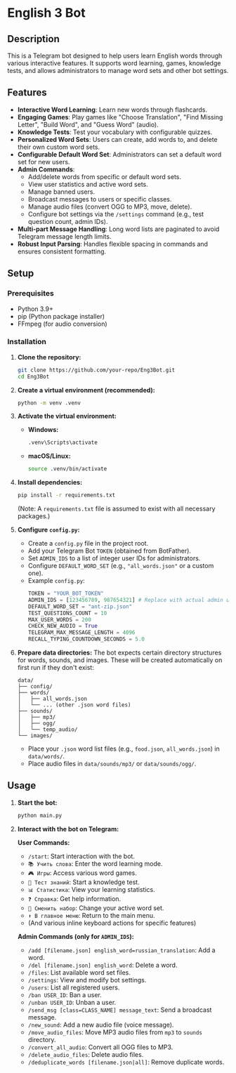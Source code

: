 # English 3 Bot

## Description
This is a Telegram bot designed to help users learn English words through various interactive features. It supports word learning, games, knowledge tests, and allows administrators to manage word sets and other bot settings.

## Features
- **Interactive Word Learning**: Learn new words through flashcards.
- **Engaging Games**: Play games like "Choose Translation", "Find Missing Letter", "Build Word", and "Guess Word" (audio).
- **Knowledge Tests**: Test your vocabulary with configurable quizzes.
- **Personalized Word Sets**: Users can create, add words to, and delete their own custom word sets.
- **Configurable Default Word Set**: Administrators can set a default word set for new users.
- **Admin Commands**:
    - Add/delete words from specific or default word sets.
    - View user statistics and active word sets.
    - Manage banned users.
    - Broadcast messages to users or specific classes.
    - Manage audio files (convert OGG to MP3, move, delete).
    - Configure bot settings via the `/settings` command (e.g., test question count, admin IDs).
- **Multi-part Message Handling**: Long word lists are paginated to avoid Telegram message length limits.
- **Robust Input Parsing**: Handles flexible spacing in commands and ensures consistent formatting.

## Setup

### Prerequisites
- Python 3.9+
- pip (Python package installer)
- FFmpeg (for audio conversion)

### Installation

1.  **Clone the repository:**
    ```bash
    git clone https://github.com/your-repo/Eng3Bot.git
    cd Eng3Bot
    ```

2.  **Create a virtual environment (recommended):**
    ```bash
    python -m venv .venv
    ```

3.  **Activate the virtual environment:**
    -   **Windows:**
        ```bash
        .venv\Scripts\activate
        ```
    -   **macOS/Linux:**
        ```bash
        source .venv/bin/activate
        ```

4.  **Install dependencies:**
    ```bash
    pip install -r requirements.txt
    ```
    (Note: A `requirements.txt` file is assumed to exist with all necessary packages.)

5.  **Configure `config.py`:**
    -   Create a `config.py` file in the project root.
    -   Add your Telegram Bot `TOKEN` (obtained from BotFather).
    -   Set `ADMIN_IDS` to a list of integer user IDs for administrators.
    -   Configure `DEFAULT_WORD_SET` (e.g., `"all_words.json"` or a custom one).
    -   Example `config.py`:
        ```python
        TOKEN = "YOUR_BOT_TOKEN"
        ADMIN_IDS = [123456789, 987654321] # Replace with actual admin user IDs (integers)
        DEFAULT_WORD_SET = "ant-zip.json"
        TEST_QUESTIONS_COUNT = 10
        MAX_USER_WORDS = 200
        CHECK_NEW_AUDIO = True
        TELEGRAM_MAX_MESSAGE_LENGTH = 4096
        RECALL_TYPING_COUNTDOWN_SECONDS = 5.0
        ```

6.  **Prepare data directories:**
    The bot expects certain directory structures for words, sounds, and images. These will be created automatically on first run if they don't exist:
    ```
    data/
    ├── config/
    ├── words/
    │   ├── all_words.json
    │   └── ... (other .json word files)
    ├── sounds/
    │   ├── mp3/
    │   ├── ogg/
    │   └── temp_audio/
    └── images/
    ```
    -   Place your `.json` word list files (e.g., `food.json`, `all_words.json`) in `data/words/`.
    -   Place audio files in `data/sounds/mp3/` or `data/sounds/ogg/`.

## Usage

1.  **Start the bot:**
    ```bash
    python main.py
    ```

2.  **Interact with the bot on Telegram:**

    **User Commands:**
    -   `/start`: Start interaction with the bot.
    -   `📚 Учить слова`: Enter the word learning mode.
    -   `🎮 Игры`: Access various word games.
    -   `📝 Тест знаний`: Start a knowledge test.
    -   `📊 Статистика`: View your learning statistics.
    -   `❓ Справка`: Get help information.
    -   `🔁 Сменить набор`: Change your active word set.
    -   `⬆️ В главное меню`: Return to the main menu.
    -   (And various inline keyboard actions for specific features)

    **Admin Commands (only for `ADMIN_IDS`):**
    -   `/add [filename.json] english_word=russian_translation`: Add a word.
    -   `/del [filename.json] english_word`: Delete a word.
    -   `/files`: List available word set files.
    -   `/settings`: View and modify bot settings.
    -   `/users`: List all registered users.
    -   `/ban USER_ID`: Ban a user.
    -   `/unban USER_ID`: Unban a user.
    -   `/send_msg [class=CLASS_NAME] message_text`: Send a broadcast message.
    -   `/new_sound`: Add a new audio file (voice message).
    -   `/move_audio_files`: Move MP3 audio files from `mp3` to `sounds` directory.
    -   `/convert_all_audio`: Convert all OGG files to MP3.
    -   `/delete_audio_files`: Delete audio files.
    -   `/deduplicate_words [filename.json|all]`: Remove duplicate words.

